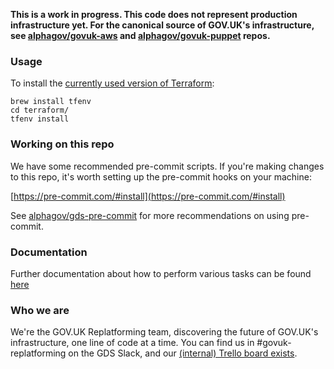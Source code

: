 **This is a work in progress. This code does not represent production infrastructure yet. For the canonical source of GOV.UK's infrastructure, see [alphagov/govuk-aws](https://github.com/alphagov/govuk-aws) and [alphagov/govuk-puppet](https://github.com/alphagov/govuk-puppet) repos.**

### Usage

To install the [currently used version of Terraform](./terraform/.terraform-version):

```shell
brew install tfenv
cd terraform/
tfenv install
```

### Working on this repo

We have some recommended pre-commit scripts. If you're making changes to this
repo, it's worth setting up the pre-commit hooks on your machine:

[https://pre-commit.com/#install](https://pre-commit.com/#install)

See [alphagov/gds-pre-commit](https://github.com/alphagov/gds-pre-commit) for
more recommendations on using pre-commit.

### Documentation

Further documentation about how to perform various tasks can be found [here](./docs)

### Who we are

We're the GOV.UK Replatforming team, discovering the future of GOV.UK's infrastructure, one line of code at a time. You can find us in #govuk-replatforming on the GDS Slack, and our [(internal) Trello board exists](https://trello.com/b/u4FCzm53/).
